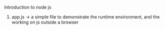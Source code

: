 Introduction to node js
1. app.js -> a simple file to demonstrate the runtime environment, and the working on js outside a browser
